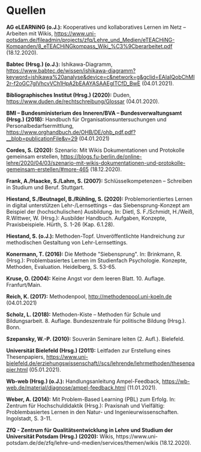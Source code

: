 # Quellen

<b>AG eLEARNiNG (o.J.):</b> Kooperatives und kollaboratives Lernen im Netz – Arbeiten mit Wikis, https://www.uni-potsdam.de/fileadmin/projects/zfq/Lehre_und_Medien/eTEACHiNG-Kompanden/8_eTEACHiNGkompass_Wiki_%C3%9Cberarbeitet.pdf (18.12.2020).

<b>Babtec (Hrsg.) (o.J.):</b> Ishikawa-Diagramm, https://www.babtec.de/wissen/ishikawa-diagramm?keyword=ishikawa%20analyse&device=c&network=g&gclid=EAIaIQobChMI2r-f2oGC7gIVhcvVCh1HpA2bEAAYASAAEgITCfD_BwE (04.01.2021).

<b>Bibliographisches Institut (Hrsg.) (2020):</b> Duden, https://www.duden.de/rechtschreibung/Glossar (04.01.2020).

<b>BMI – Bundesministerium des Inneren/BVA – Bundesverwaltungsamt (Hrsg.) (2018):</b> Handbuch für Organisationsuntersuchungen und Personalbedarfsermittlung, 
https://www.orghandbuch.de/OHB/DE/ohb_pdf.pdf?__blob=publicationFile&v=29 (04.01.2021)

<b>Cordes, S. (2020):</b> Szenario: Mit Wikis Dokumentationen und Protokolle gemeinsam erstellen, https://blogs.fu-berlin.de/online-lehre/2020/04/03/szenario-mit-wikis-dokumentationen-und-protokolle-gemeinsam-erstellen/#more-465 (18.12.2020).

<b>Frank, A./Haacke, S./Lahm, S. (2007):</b> Schlüsselkompetenzen – Schreiben in Studium und Beruf. Stuttgart.

<b>Hiestand, S./Beutnagel, B./Rühling, S. (2020):</b> Problemorientiertes Lernen in digital unterstützen Lehr-/Lernsettings – das Siebensprung-Konzept am Beispiel 
der (hochschulischen) Ausbildung. In: Dietl, S. F./Schmidt, H./Weiß, R.Wittwer, W. (Hrsg.): Ausbilder Handbuch. Aufgaben, Konzepte, Praxisbeispiele. Hürth, S. 1-26 
(Kap. 6.1.28).

<b>Hiestand, S. (o.J.):</b> Methoden-Topf. Unveröffentlichte Handreichung zur methodischen Gestaltung von Lehr-Lernsettings.

<b>Konermann, T. (2016):</b> Die Methode "Siebensprung". In: Brinkmann, R. (Hrsg.): Problembasiertes Lernen im Studienfach Psychologie. Konzepte, Methoden, Evaluation. Heidelberg, S. 53-65.

<b>Kruse, O. (2004):</b> Keine Angst vor dem leeren Blatt. 10. Auflage. Franfurt/Main.

<b>Reich, K. (2017):</b> Methodenpool, http://methodenpool.uni-koeln.de (04.01.2021)

<b>Scholz, L. (2018):</b> Methoden-Kiste – Methoden für Schule und Bildungsarbeit. 8. Auflage. Bundeszentrale für politische Bildung (Hrsg.). Bonn.

<b>Szepansky, W.-P. (2010):</b> Souverän Seminare leiten (2. Aufl.). Bielefeld.

<b>Universität Bielefeld (Hrsg.) (2011):</b> Leitfaden zur Erstellung eines Thesenpapiers, https://www.uni-bielefeld.de/erziehungswissenschaft//scs/lehrende/lehrmethoden/thesenpapier.html (05.01.2021).

<b>Wb-web (Hrsg.) (o.J.):</b> Handlungsanleitung Ampel-Feedback, https://wb-web.de/material/diagnose/ampel-feedback.html (11.01.2021).

<b>Weber, A. (2014):</b> Mit Problem-Based Learning (PBL) zum Erfolg. In: Zentrum für Hochschuldidaktik  (Hrsg.):  Praxisnah  und  Vielfältig:  Problembasiertes  Lernen  in 
den Natur- und Ingenieurwissenschaften. Ingolstadt, S. 3-11.

<b>ZfQ  -  Zentrum  für  Qualitätsentwicklung  in  Lehre  und  Studium  der Universität Potsdam (Hrsg.) (2020):</b> Wikis, https://www.uni-
potsdam.de/de/zfq/lehre-und-medien/services/themen/wikis (18.12.2020).
